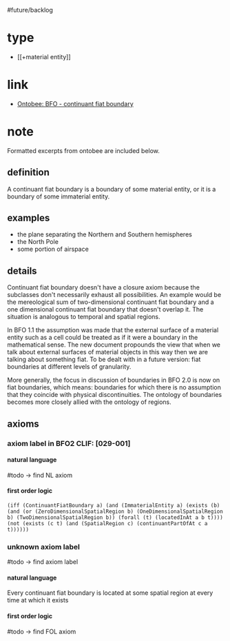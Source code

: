 #future/backlog

# type
- [[+material entity]]

# link
- [Ontobee: BFO - continuant fiat boundary](https://ontobee.org/ontology/BFO?iri=http://purl.obolibrary.org/obo/BFO_0000140)

# note
Formatted excerpts from ontobee are included below.

## definition
A continuant fiat boundary is a boundary of some material entity, or it is a boundary of some immaterial entity.

## examples
- the plane separating the Northern and Southern hemispheres
- the North Pole
- some portion of airspace

## details
Continuant fiat boundary doesn't have a closure axiom because the subclasses don't necessarily exhaust all possibilities. An example would be the mereological sum of two-dimensional continuant fiat boundary and a one dimensional continuant fiat boundary that doesn't overlap it. The situation is analogous to temporal and spatial regions.

In BFO 1.1 the assumption was made that the external surface of a material entity such as a cell could be treated as if it were a boundary in the mathematical sense. The new document propounds the view that when we talk about external surfaces of material objects in this way then we are talking about something fiat. To be dealt with in a future version: fiat boundaries at different levels of granularity.

More generally, the focus in discussion of boundaries in BFO 2.0 is now on fiat boundaries, which means: boundaries for which there is no assumption that they coincide with physical discontinuities. The ontology of boundaries becomes more closely allied with the ontology of regions.

## axioms
### axiom label in BFO2 CLIF: [029-001]
#### natural language
#todo -> find NL axiom

#### first order logic
```
(iff (ContinuantFiatBoundary a) (and (ImmaterialEntity a) (exists (b) (and (or (ZeroDimensionalSpatialRegion b) (OneDimensionalSpatialRegion b) (TwoDimensionalSpatialRegion b)) (forall (t) (locatedInAt a b t)))) (not (exists (c t) (and (SpatialRegion c) (continuantPartOfAt c a t))))))
```

### unknown axiom label
#todo -> find axiom label
#### natural language
Every continuant fiat boundary is located at some spatial region at every time at which it exists

#### first order logic
#todo -> find FOL axiom